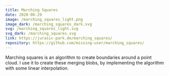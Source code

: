 ```yaml
---
title: Marching Squares
date: 2020-06-29
image: /marching_squares_light.png
image_dark: /marching_squares_dark.svg
svg: /marching_squares_light.svg
svg_dark: /marching_squares.svg
link: https://jurasic-park.de/marching_squares/
repository: https://github.com/missing-user/marching_squares/
---
```

Marching squares is an algorithm to create boundaries around a point cloud. I use it to create these merging blobs, by implementing the algorithm with some linear interpolation. 
